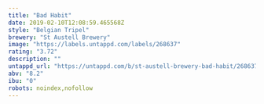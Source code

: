```yaml
---
title: "Bad Habit"
date: 2019-02-10T12:08:59.465568Z
style: "Belgian Tripel"
brewery: "St Austell Brewery"
image: "https://labels.untappd.com/labels/268637"
rating: "3.72"
description: ""
untappd_url: "https://untappd.com/b/st-austell-brewery-bad-habit/268637"
abv: "8.2"
ibu: "0"
robots: noindex,nofollow
---
```

